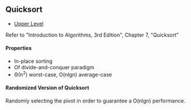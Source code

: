 ## Quicksort

- [Upper Level](README.md)

Refer to "Introduction to Algorithms, 3rd Edition", Chapter 7, "Quicksort"

#### Properties

- In-place sorting
- Of divide-and-conquer paradigm
- Θ(n<sup>2</sup>) worst-case, O(nlgn) average-case

#### Randomized Version of Quicksort

Randomly selecting the pivot in order to guarantee a O(nlgn) performance.